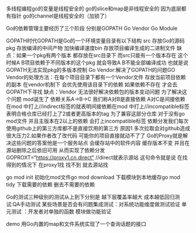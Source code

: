 多线程编程go的变量是线程安全的 
go的slice和map是非线程安全的 因为底层都有指针
go的channel是线程安全的（加锁了）

Go的依赖管理主要经历了三个阶段 分别是GOPATH Go Vendor Go Module

GOPATH时代GOPATH是Go的一个环境变量目录有以下结构 src 存放Go的源码pkg 存放编译的中间产物 加快编译速度bin 存放项目编译生成的二进制文件
缺点：如果一个pkg有两个版本 都存放在src目录下 而src只能有一个版本存在 这个时候A B项目依赖于不同版本的这个pkg 就会导致A B不能全部编译成功 也就是说GOPATH无法实现pkg的多版本控制
Go Vendor:解决了GOPATH的问题GO Vendor的处理方法：在每个项目目录下都有一个Vendor文件 存放当前项目依赖的副本 在vendor机制下 会优先使用该目录下的依赖 如果依赖不存在 才会去GOPATH下寻找 
缺点：Vendor 无法很好解决依赖包的版本变动问题
为了解决这个问题 mod诞生了
依赖关系A->B->C 我们称A对B是直接依赖 A对C是间接依赖
在mod 中打上//indirect标签的就表明间接依赖在mod 中打上//incompatible标签表明合格仓库已经打上了2或者更高版本的tag 为了兼容这部分仓库 对于没有go mod文件 并且主版本在2以上的依赖 会打上incompatible标签
依赖分发我们每次使用github上的第三方库都不是直接饮用的第三方 原因1.多次拉取会对github造成很大压力2.如果作者改了改代码 可能你的项目直接就动不了了
Go的Proxy就是解决这些问题的答案他是一个服务站点 会缓存站中的软件内容 缓存版本不变 并且在源站删除之后依旧可用 从而实现了依赖分发
GOPROXT=“https://proxy1.cn,direct” //direct就表示源站 这句命令就是说 在找得到的情况下 在proxy1找 找不到 就去源站找

go mod init 初始化mod文件go mod download 下载模块到本地缓存go mod tidy 下载需要的依赖 删去不需要的依赖

Go的测试三种级别的测试从上到下分别是 越下层覆盖率越大 成本越低回归测试:QA手动测试 某些场景是否会有问题集成测试：对系统功能维度做测试验证  单元测试 ：开发者对单独的函数 模块做功能验证

demo 用Go内置的map和文件系统实现了一个查询话题的接口